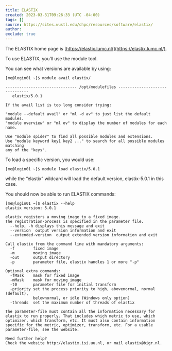 ```yaml
---
title: ELASTIX
created: 2023-03-31T09:26:33 (UTC -04:00)
tags: []
source: https://sites.wustl.edu/chpc/resources/software/elastix/
author: 
exclude: true
---
```


The ELASTIX home page is [https://elastix.lumc.nl/](https://elastix.lumc.nl/).

To use ELASTIX, you’ll use the module tool.

You can see what versions are available by using:

```
[me@login01 ~]$ module avail elastix/

------------------------------- /opt/modulefiles -------------------------------
   elastix/5.0.1

If the avail list is too long consider trying:

"module --default avail" or "ml -d av" to just list the default modules.
"module overview" or "ml ov" to display the number of modules for each name.

Use "module spider" to find all possible modules and extensions.
Use "module keyword key1 key2 ..." to search for all possible modules matching
any of the "keys".
```

To load a specific version, you would use:

```
[me@login01 ~]$ module load elastix/5.0.1
```

while the “elastix” wildcard will load the default version, elastix-5.0.1 in this case.

You should now be able to run ELASTIX commands:

```
[me@login01 ~]$ elastix --help
elastix version: 5.0.1

elastix registers a moving image to a fixed image.
The registration-process is specified in the parameter file.
  --help, -h displays this message and exit
  --version  output version information and exit
  --extended-version  output extended version information and exit

Call elastix from the command line with mandatory arguments:
  -f        fixed image
  -m        moving image
  -out      output directory
  -p        parameter file, elastix handles 1 or more "-p"

Optional extra commands:
  -fMask    mask for fixed image
  -mMask    mask for moving image
  -t0       parameter file for initial transform
  -priority set the process priority to high, abovenormal, normal (default),
            belownormal, or idle (Windows only option)
  -threads  set the maximum number of threads of elastix

The parameter-file must contain all the information necessary for elastix to run properly. That includes which metric to use, which optimizer, which transform, etc. It must also contain information specific for the metric, optimizer, transform, etc. For a usable parameter-file, see the website.

Need further help?
Check the website http://elastix.isi.uu.nl, or mail elastix@bigr.nl.
```
